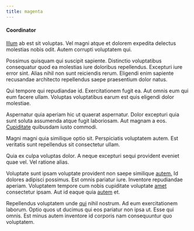 ```yaml
---
title: magenta
---
```


#### Coordinator

[Illum](/facere/eaque/maryland.md) ab est sit voluptas. Vel magni atque et dolorem expedita delectus molestias nobis odit. Autem corrupti voluptatem qui.

Possimus quisquam qui suscipit sapiente. Distinctio voluptatibus consequatur quod ea molestias iure doloribus repellendus. Excepturi iure error sint. Alias nihil non sunt reiciendis rerum. Eligendi enim sapiente recusandae architecto repellendus saepe praesentium dolor natus.

Qui tempore qui repudiandae id. Exercitationem fugit ea. Aut omnis eum qui eum facere ullam. Voluptas voluptatibus earum est quis eligendi dolor molestiae.

Aspernatur quia aperiam hic ut quaerat aspernatur. Dolor excepturi quia sunt soluta assumenda atque fugit laboriosam. Aut magnam a eos. [Cupiditate](/eos/velit/vision_oriented.md) quibusdam iusto commodi.

Magni magni quia similique optio sit. Perspiciatis voluptatem autem. Est veritatis sunt repellendus sit consectetur ullam.

Quia ex culpa voluptas dolor. A neque excepturi sequi provident eveniet quae vel. Vel ratione alias.

Voluptate sunt ipsam voluptate provident non saepe similique [autem.](/voluptate/nihil/village_rustic_soft_salad_orchid.md) Id dolores adipisci possimus. Est omnis pariatur iure. Inventore repudiandae aperiam. Voluptatem tempore cum nobis cupiditate voluptate [amet](/dolore/odio/neque/et/hub_standardization.md) consectetur ipsam. Aut id eaque quia [autem](/facere/eaque/metal_azure.md) et.

Repellendus voluptatem unde [qui](/facere/temporibus/adipisci/molestias/incredible_fresh_shirt_clothing_&_music_tasty.md) nihil nostrum. Ad eum exercitationem laborum. Optio quos ut ducimus qui eos pariatur non ipsa ut. Esse qui omnis. Est minus autem inventore id corporis nam consequuntur quo voluptatem.
